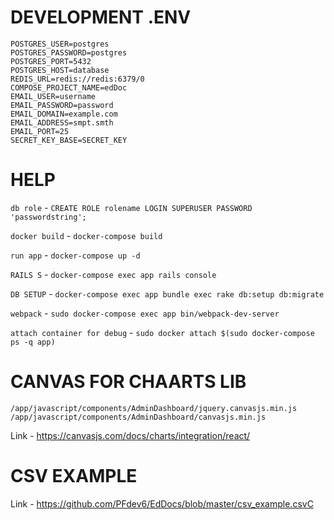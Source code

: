 # DEVELOPMENT .ENV

```
POSTGRES_USER=postgres
POSTGRES_PASSWORD=postgres
POSTGRES_PORT=5432
POSTGRES_HOST=database
REDIS_URL=redis://redis:6379/0
COMPOSE_PROJECT_NAME=edDoc
EMAIL_USER=username
EMAIL_PASSWORD=password
EMAIL_DOMAIN=example.com
EMAIL_ADDRESS=smpt.smth
EMAIL_PORT=25
SECRET_KEY_BASE=SECRET_KEY
```

# HELP

`db role` - `CREATE ROLE rolename LOGIN SUPERUSER PASSWORD 'passwordstring';`

`docker build` - `docker-compose build`

`run app` - `docker-compose up -d`

`RAILS S` - `docker-compose exec app rails console`

`DB SETUP` - `docker-compose exec app bundle exec rake db:setup db:migrate`

`webpack` - `sudo docker-compose exec app bin/webpack-dev-server`

`attach container for debug` - `sudo docker attach $(sudo docker-compose ps -q app)`

# CANVAS FOR CHAARTS LIB
```
/app/javascript/components/AdminDashboard/jquery.canvasjs.min.js
/app/javascript/components/AdminDashboard/canvasjs.min.js
```
Link - https://canvasjs.com/docs/charts/integration/react/

# CSV EXAMPLE

Link - https://github.com/PFdev6/EdDocs/blob/master/csv_example.csvC

